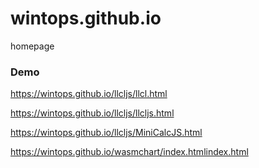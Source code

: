 # wintops.github.io
homepage

### Demo

  https://wintops.github.io/llcljs/llcl.html
  
  https://wintops.github.io/llcljs/llcljs.html
  
  https://wintops.github.io/llcljs/MiniCalcJS.html

   https://wintops.github.io/wasmchart/index.htmlindex.html
